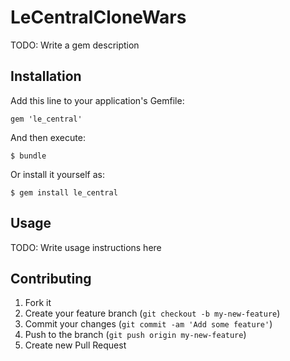 # LeCentralCloneWars

TODO: Write a gem description

## Installation

Add this line to your application's Gemfile:

    gem 'le_central'

And then execute:

    $ bundle

Or install it yourself as:

    $ gem install le_central

## Usage

TODO: Write usage instructions here

## Contributing

1. Fork it
2. Create your feature branch (`git checkout -b my-new-feature`)
3. Commit your changes (`git commit -am 'Add some feature'`)
4. Push to the branch (`git push origin my-new-feature`)
5. Create new Pull Request
